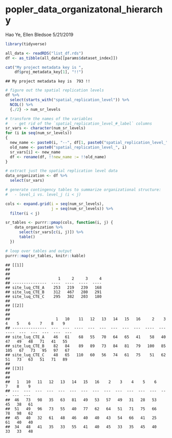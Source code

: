 popler\_data\_organizatonal\_hierarchy
================
Hao Ye, Ellen Bledsoe
5/21/2019

``` r
library(tidyverse)

all_data <- readRDS("list_df.rds")
df <- as_tibble(all_data[[params$dataset_index]])

cat("My project metadata key is ", 
    df$proj_metadata_key[1], "!!")
```

    ## My project metadata key is  793 !!

``` r
# figure out the spatial replication levels
df %>% 
  select(starts_with("spatial_replication_level")) %>%
  NCOL() %>%
  {./2} -> num_sr_levels
```

``` r
# transform the names of the variables
#   - get rid of the `spatial_replication_level_#_label` columns
sr_vars <- character(num_sr_levels)
for (i in seq(num_sr_levels))
{
  new_name <- paste0(i, "--", df[1, paste0("spatial_replication_level_", i, "_label")])
  old_name <- paste0("spatial_replication_level_", i)
  sr_vars[i] <- new_name
  df <- rename(df, !!new_name := !!old_name)
}
```

``` r
# extract just the spatial replication level data
data_organization <- df %>%
  select(sr_vars)
```

``` r
# generate contingency tables to summarize organizational structure:
#   - level_i vs. level_j (i < j)

cols <- expand.grid(i = seq(num_sr_levels), 
                    j = seq(num_sr_levels)) %>%
  filter(i < j)

sr_tables <- purrr::pmap(cols, function(i, j) {
    data_organization %>%
      select(sr_vars[c(i, j)]) %>%
      table()
  })
```

``` r
# loop over tables and output
purrr::map(sr_tables, knitr::kable)
```

    ## [[1]]
    ## 
    ## 
    ##                     1     2     3     4
    ## ---------------  ----  ----  ----  ----
    ## site_luq_CTE_A    253   219   239   168
    ## site_luq_CTE_B    312   467   280   291
    ## site_luq_CTE_C    295   382   203   180
    ## 
    ## [[2]]
    ## 
    ## 
    ##                    1   10    11   12   13   14   15   16     2    3     4    5    6    7    8    9
    ## ---------------  ---  ---  ----  ---  ---  ---  ---  ---  ----  ---  ----  ---  ---  ---  ---  ---
    ## site_luq_CTE_A    46   61    68   55   70   64   65   41    58   40    47   49   48   71   41   55
    ## site_luq_CTE_B    82   84    89   89   73   84   81   79   100   85   105   67   73   95   97   67
    ## site_luq_CTE_C    48   65   110   60   56   74   61   75    51   62    51   73   63   51   71   89
    ## 
    ## [[3]]
    ## 
    ## 
    ##   1   10   11   12   13   14   15   16    2    3    4    5    6    7    8    9
    ## ---  ---  ---  ---  ---  ---  ---  ---  ---  ---  ---  ---  ---  ---  ---  ---
    ##  46   73   98   35   63   81   49   53   57   49   31   28   53   45   38   61
    ##  51   49   96   73   55   40   77   62   64   51   71   75   66   78   98   62
    ##  45   40   32   61   48   46   40   40   43   54   66   41   25   61   40   40
    ##  34   48   41   35   33   55   41   40   45   33   35   45   40   33   33   48
